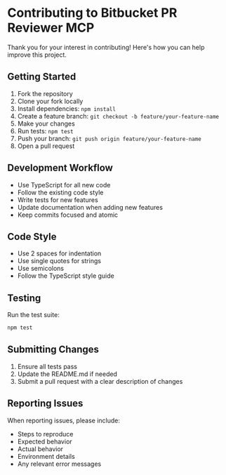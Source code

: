 # Contributing to Bitbucket PR Reviewer MCP

Thank you for your interest in contributing! Here's how you can help improve this project.

## Getting Started

1. Fork the repository
2. Clone your fork locally
3. Install dependencies: `npm install`
4. Create a feature branch: `git checkout -b feature/your-feature-name`
5. Make your changes
6. Run tests: `npm test`
7. Push your branch: `git push origin feature/your-feature-name`
8. Open a pull request

## Development Workflow

- Use TypeScript for all new code
- Follow the existing code style
- Write tests for new features
- Update documentation when adding new features
- Keep commits focused and atomic

## Code Style

- Use 2 spaces for indentation
- Use single quotes for strings
- Use semicolons
- Follow the TypeScript style guide

## Testing

Run the test suite:

```bash
npm test
```

## Submitting Changes

1. Ensure all tests pass
2. Update the README.md if needed
3. Submit a pull request with a clear description of changes

## Reporting Issues

When reporting issues, please include:
- Steps to reproduce
- Expected behavior
- Actual behavior
- Environment details
- Any relevant error messages
